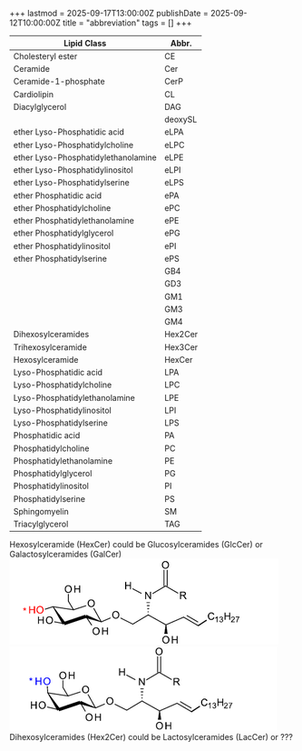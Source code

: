 +++
lastmod = 2025-09-17T13:00:00Z
publishDate = 2025-09-12T10:00:00Z
title = "abbreviation"
tags = []
+++

| Lipid Class                         | Abbr.   |
| ----------------------------------- | ------- |
| Cholesteryl ester                   | CE      |
| Ceramide                            | Cer     |
| Ceramide-1-phosphate                | CerP    |
| Cardiolipin                         | CL      |
| Diacylglycerol                      | DAG     |
|                                     | deoxySL |
| ether Lyso-Phosphatidic acid        | eLPA    |
| ether Lyso-Phosphatidylcholine      | eLPC    |
| ether Lyso-Phosphatidylethanolamine | eLPE    |
| ether Lyso-Phosphatidylinositol     | eLPI    |
| ether Lyso-Phosphatidylserine       | eLPS    |
| ether Phosphatidic acid             | ePA     |
| ether Phosphatidylcholine           | ePC     |
| ether Phosphatidylethanolamine      | ePE     |
| ether Phosphatidylglycerol          | ePG     |
| ether Phosphatidylinositol          | ePI     |
| ether Phosphatidylserine            | ePS     |
|                                     | GB4     |
|                                     | GD3     |
|                                     | GM1     |
|                                     | GM3     |
|                                     | GM4     |
| Dihexosylceramides                  | Hex2Cer |
| Trihexosylceramide                  | Hex3Cer |
| Hexosylceramide                     | HexCer  |
| Lyso-Phosphatidic acid              | LPA     |
| Lyso-Phosphatidylcholine            | LPC     |
| Lyso-Phosphatidylethanolamine       | LPE     |
| Lyso-Phosphatidylinositol           | LPI     |
| Lyso-Phosphatidylserine             | LPS     |
| Phosphatidic acid                   | PA      |
| Phosphatidylcholine                 | PC      |
| Phosphatidylethanolamine            | PE      |
| Phosphatidylglycerol                | PG      |
| Phosphatidylinositol                | PI      |
| Phosphatidylserine                  | PS      |
| Sphingomyelin                       | SM      |
| Triacylglycerol                     | TAG     |

Hexosylceramide (HexCer) could be Glucosylceramides (GlcCer) or Galactosylceramides (GalCer)  
![alt text](images/glc.png)  
![alt text](images/gal.png)  
Dihexosylceramides (Hex2Cer) could be Lactosylceramides (LacCer) or ???  
